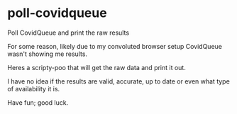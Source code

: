 # poll-covidqueue
Poll CovidQueue and print the raw results

For some reason, likely due to my convoluted browser setup CovidQueue wasn't
showing me results.

Heres a scripty-poo that will get the raw data and print it out.

I have no idea if the results are valid, accurate, up to date or even what type
of availability it is.

Have fun; good luck.
